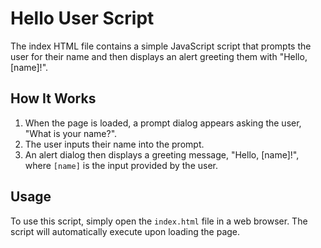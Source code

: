 # Hello User Script

The index HTML file contains a simple JavaScript script that prompts the user for their name and then displays an alert greeting them with "Hello, [name]!".

## How It Works

1. When the page is loaded, a prompt dialog appears asking the user, "What is your name?".
2. The user inputs their name into the prompt.
3. An alert dialog then displays a greeting message, "Hello, [name]!", where `[name]` is the input provided by the user.

## Usage

To use this script, simply open the `index.html` file in a web browser. The script will automatically execute upon loading the page.

